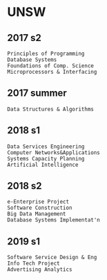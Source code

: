 # UNSW

2017 s2
---
    Principles of Programming
    Database Systems
    Foundations of Comp. Science
    Microprocessors & Interfacing
   
2017 summer
---
    Data Structures & Algorithms
2018 s1
---
    Data Services Engineering
    Computer Networks&Applications
    Systems Capacity Planning
    Artificial Intelligence
2018 s2
---
    e-Enterprise Project
    Software Construction
    Big Data Management
    Database Systems Implementat'n
2019 s1
---
    Software Service Design & Eng 
    Info Tech Project
    Advertising Analytics
